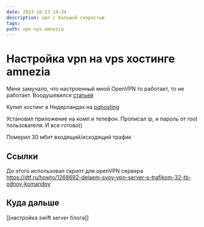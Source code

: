 ```yaml
---
date: 2023-10-23 14:34
description: vpn с большой скоростью
tags: 
path: vpn-vps-amnezia
---
```

# Настройка vpn на vps хостинге amnezia

Меня замучало, что настроенный мной OpenVPN то работает, то не работает. 
Воодушевился [статьей](https://habr.com/ru/companies/amnezia/articles/769992/) 

Купил хостинг в Нидерландах на [pqhosting](https://pq.hosting/?from=618294)  

Установил приложение на комп и телефон. Прописал ip, и пароль от root пользователя. И все готово))

Померил 30 мбит входящий/исходящий трафик

## Ссылки

До этого использовал скрипт для openVPN сервера
https://dtf.ru/howto/1268692-delaem-svoy-vpn-server-s-trafikom-32-tb-odnoy-komandoy

## Куда дальше
[[настройка swift server блога]]  
